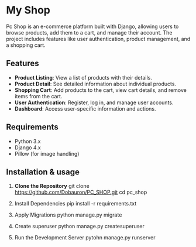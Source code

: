 # My Shop

Pc Shop is an e-commerce platform built with Django, allowing users to browse products, add them to a cart, and manage their account. The project includes features like user authentication, product management, and a shopping cart.

## Features

- **Product Listing**: View a list of products with their details.
- **Product Detail**: See detailed information about individual products.
- **Shopping Cart**: Add products to the cart, view cart details, and remove items from the cart.
- **User Authentication**: Register, log in, and manage user accounts.
- **Dashboard**: Access user-specific information and actions.

## Requirements

- Python 3.x
- Django 4.x
- Pillow (for image handling)

## Installation & usage

1. **Clone the Repository**
 git clone https://github.com/Dobauron/PC_SHOP.git
 cd pc_shop

2. Install Dependencies
  pip install -r requirements.txt

3. Apply Migrations
  python manage.py migrate

4. Create superuser
  python manage.py createsuperuser

5. Run the Development Server
  pytohn manage.py runserver
